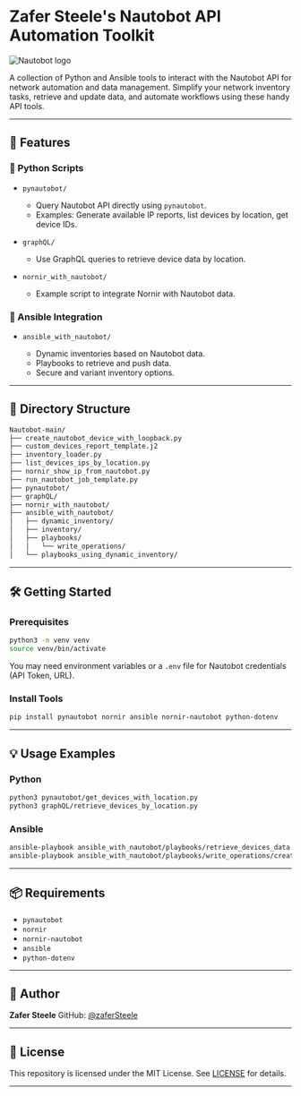 # Zafer Steele's Nautobot API Automation Toolkit

![Nautobot logo](https://docs.nautobot.com/projects/core/en/v2.1.0-beta.1/assets/nautobot_logo.svg)


A collection of Python and Ansible tools to interact with the Nautobot API for network automation and data management. Simplify your network inventory tasks, retrieve and update data, and automate workflows using these handy API tools.

---

## 🚀 Features

### 🐍 Python Scripts

* `pynautobot/`

  * Query Nautobot API directly using `pynautobot`.
  * Examples: Generate available IP reports, list devices by location, get device IDs.

* `graphQL/`

  * Use GraphQL queries to retrieve device data by location.

* `nornir_with_nautobot/`

  * Example script to integrate Nornir with Nautobot data.

### 🔧 Ansible Integration

* `ansible_with_nautobot/`

  * Dynamic inventories based on Nautobot data.
  * Playbooks to retrieve and push data.
  * Secure and variant inventory options.

---

## 📁 Directory Structure

```bash
Nautobot-main/
├── create_nautobot_device_with_loopback.py
├── custom_devices_report_template.j2
├── inventory_loader.py
├── list_devices_ips_by_location.py
├── nornir_show_ip_from_nautobot.py
├── run_nautobot_job_template.py
├── pynautobot/
├── graphQL/
├── nornir_with_nautobot/
├── ansible_with_nautobot/
│   ├── dynamic_inventory/
│   ├── inventory/
│   ├── playbooks/
│   │   └── write_operations/
│   └── playbooks_using_dynamic_inventory/
```

---

## 🛠️ Getting Started

### Prerequisites

```bash
python3 -m venv venv
source venv/bin/activate

```

You may need environment variables or a `.env` file for Nautobot credentials (API Token, URL).

### Install Tools

```bash
pip install pynautobot nornir ansible nornir-nautobot python-dotenv 
```

---

## 💡 Usage Examples

### Python

```bash
python3 pynautobot/get_devices_with_location.py
python3 graphQL/retrieve_devices_by_location.py
```

### Ansible

```bash
ansible-playbook ansible_with_nautobot/playbooks/retrieve_devices_data.yml
ansible-playbook ansible_with_nautobot/playbooks/write_operations/create_devices.yml
```

---

## 📦 Requirements

* `pynautobot`
* `nornir`
* `nornir-nautobot`
* `ansible`
* `python-dotenv`

---

## 👤 Author

**Zafer Steele**
GitHub: [@zaferSteele](https://github.com/zaferSteele)

---

## 📝 License

This repository is licensed under the MIT License. See [LICENSE](LICENSE) for details.

---
